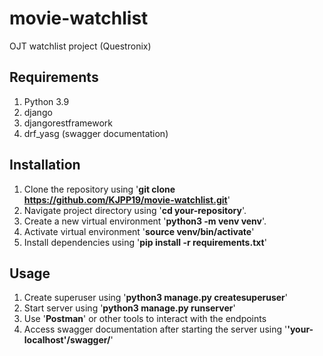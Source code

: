 # movie-watchlist
OJT watchlist project (Questronix)

## Requirements
1. Python 3.9
2. django
3. djangorestframework
4. drf_yasg (swagger documentation)

## Installation
1. Clone the repository using '**git clone https://github.com/KJPP19/movie-watchlist.git**'
2. Navigate project directory using '**cd your-repository**'.
3. Create a new virtual environment '**python3 -m venv venv**'.
4. Activate virtual environment '**source venv/bin/activate**'
5. Install dependencies using '**pip install -r requirements.txt**'

## Usage
1. Create superuser using '**python3 manage.py createsuperuser**'
2. Start server using '**python3 manage.py runserver**'
3. Use '**Postman**' or other tools to interact with the endpoints
4. Access swagger documentation after starting the server using '**'your-localhost'/swagger/**'
